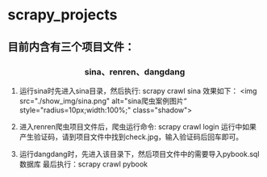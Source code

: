 # scrapy_projects
<head>
<style>
.shadow {
　　　　-moz-box-shadow: 5px 5px 5px #ccc;
　　　　-webkit-box-shadow: 5px 5px 5px #ccc;
　　　　box-shadow: 5px 5px 5px #ccc;
　　}
</style>
</head>

<h2>目前内含有三个项目文件：</h2>

<h3><center>sina、renren、dangdang</center></h3>

1. 运行sina时先进入sina目录，然后执行: scrapy crawl sina
效果如下：
<img src="./show_img/sina.png" alt="sina爬虫案例图片“ style="radius=10px;width:100%;" class="shadow">

2. 进入renren爬虫项目文件后，爬虫运行命令: scrapy crawl login
   运行中如果产生验证码，请到项目文件中找到check.jpg，输入验证码后回车即可。

3. 运行dangdang时，先进入该目录下，然后项目文件中的需要导入pybook.sql数据库  最后执行：scrapy crawl pybook
